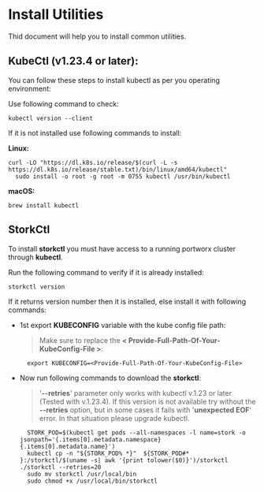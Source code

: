 # Install Utilities

Thid document will help you to install common utilities.

## KubeCtl (v1.23.4 or later):

You can follow these steps to install kubectl as per you operating environment:

Use following command to check:

    kubectl version --client

If it is not installed use following commands to install:
	
**Linux:**
	
    curl -LO "https://dl.k8s.io/release/$(curl -L -s https://dl.k8s.io/release/stable.txt)/bin/linux/amd64/kubectl"
	  sudo install -o root -g root -m 0755 kubectl /usr/bin/kubectl
		
**macOS:**
		
  	brew install kubectl


## StorkCtl

To install **storkctl** you must have access to a running portworx cluster through **kubectl**.

Run the following command to verify if it is already installed:

	storkctl version

If it returns version number then it is installed, else install it with following commands:
	
* 1st export **KUBECONFIG** variable with the kube config file path:

	> Make sure to replace the **< Provide-Full-Path-Of-Your-KubeConfig-File >**:

		export KUBECONFIG=<Provide-Full-Path-Of-Your-KubeConfig-File>

* Now run following commands to download the **storkctl**:

	> '**--retries**' parameter only works with kubectl v.1.23 or later (Tested with v.1.23.4). If this version is not available try without the **--retries** option, but in some cases it fails with '**unexpected EOF**' error. In that situation please upgrade kubectl.

		STORK_POD=$(kubectl get pods --all-namespaces -l name=stork -o jsonpath='{.items[0].metadata.namespace} {.items[0].metadata.name}')
		kubectl cp -n "${STORK_POD% *}"  ${STORK_POD#* }:/storkctl/$(uname -s| awk '{print tolower($0)}')/storkctl ./storkctl --retries=20
		sudo mv storkctl /usr/local/bin
		sudo chmod +x /usr/local/bin/storkctl
